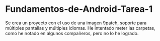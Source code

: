 # Fundamentos-de-Android-Tarea-1
Se crea un proyecto con el uso de una imagen 9patch, soporte para múltiples pantallas y múltiples idiomas.
He intentado meter las carpetas, como he notado en algunos compañeros, pero no lo he logrado.
